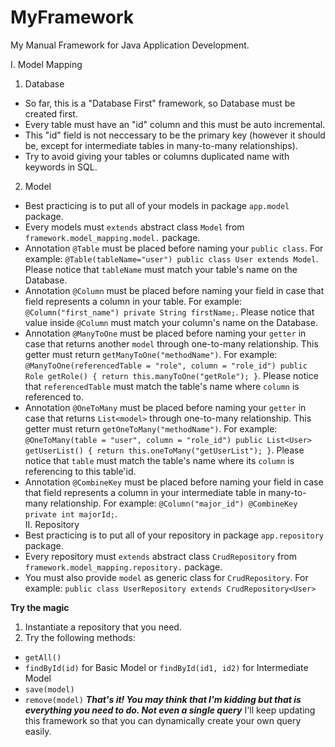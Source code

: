 # MyFramework
My Manual Framework for Java Application Development.

I. Model Mapping
1. Database
- So far, this is a "Database First" framework, so Database must be created first.
- Every table must have an "id" column and this must be auto incremental.
- This "id" field is not neccessary to be the primary key (however it should be, except for intermediate tables in many-to-many relationships).
- Try to avoid giving your tables or columns duplicated name with keywords in SQL.
2. Model
- Best practicing is to put all of your models in package ```app.model``` package.
- Every models must ```extends``` abstract class ```Model``` from ```framework.model_mapping.model.``` package.
- Annotation ```@Table``` must be placed before naming your ```public class```. For example:
      ```
      @Table(tableName="user")
      public class User extends Model
      ```. Please notice that ```tableName``` must match your table's name on the Database.
- Annotation ```@Column``` must be placed before naming your field in case that field represents a column in your table. For example:
      ```
      @Column("first_name")
      private String firstName;
      ```. Please notice that value inside ```@Column``` must match your column's name on the Database.
- Annotation ```@ManyToOne``` must be placed before naming your ```getter``` in case that returns another ```model``` through one-to-many relationship. This getter must return ```getManyToOne("methodName")```. For example:
      ```
      @ManyToOne(referencedTable = "role", column = "role_id")
      public Role getRole() {
        return this.manyToOne("getRole");
      }
      ```. Please notice that ```referencedTable``` must match the table's name where ```column``` is referenced to.
- Annotation ```@OneToMany``` must be placed before naming your ```getter``` in case that returns  ```List<model>``` through one-to-many relationship. This getter must return ```getOneToMany("methodName")```. For example:
      ```
      @OneToMany(table = "user", column = "role_id")
      public List<User> getUserList() {
        return this.oneToMany("getUserList");
      }
      ```. Please notice that ```table``` must match the table's name where its ```column``` is referencing to this table'id.
- Annotation ```@CombineKey```  must be placed before naming your field in case that field represents a column in your intermediate table in many-to-many relationship. For example:
      ```
      @Column("major_id")
      @CombineKey
      private int majorId;
      ```.      
II. Repository
- Best practicing is to put all of your repository in package ```app.repository``` package.
- Every repository must ```extends``` abstract class ```CrudRepository``` from ```framework.model_mapping.repository.``` package.
- You must also provide ```model``` as generic class for ```CrudRepository```. For example:
      ```
      public class UserRepository extends CrudRepository<User>
      ```
      
**Try the magic**      
1. Instantiate a repository that you need.
2. Try the following methods:
  - ```getAll()```
  - ```findById(id)``` for Basic Model or ```findById(id1, id2)``` for Intermediate Model
  - ```save(model)```
  - ```remove(model)```
***That's it! You may think that I'm kidding but that is everything you need to do. Not even a single query***
I'll keep updating this framework so that you can dynamically create your own query easily.  
